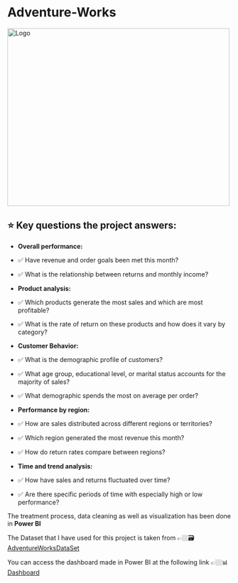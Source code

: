 # Adventure-Works

<div align="left">
<img src="https://github.com/Siri0cra/Adventure-Works/blob/main/AW_Logo.png" alt="Logo" width="500" height="400">
</div>

 ## ⭐ Key questions the project answers:

* **Overall performance:**
* ✅ Have revenue and order goals been met this month?
* ✅ What is the relationship between returns and monthly income?

* **Product analysis:**
* ✅ Which products generate the most sales and which are most profitable?
* ✅ What is the rate of return on these products and how does it vary by category?

* **Customer Behavior:**
* ✅ What is the demographic profile of customers?
* ✅ What age group, educational level, or marital status accounts for the majority of sales?
* ✅ What demographic spends the most on average per order?

* **Performance by region:**
* ✅ How are sales distributed across different regions or territories?
* ✅ Which region generated the most revenue this month?
* ✅ How do return rates compare between regions?

* **Time and trend analysis:**
* ✅ How have sales and returns fluctuated over time?
* ✅ Are there specific periods of time with especially high or low performance?


The treatment process, data cleaning as well as visualization has been done in **Power BI**

The Dataset that I have used for this project is taken from 👉🏼🗃️ [AdventureWorksDataSet](https://learn.microsoft.com/en-us/sql/samples/adventureworks-install-configure?view=sql-server-ver16&tabs=ssms)



You can access the dashboard made in Power BI at the following link 👉🏼📊 [Dashboard](https://app.powerbi.com/view?r=eyJrIjoiNDQ4MTFmY2UtOTM3YS00ZjdhLWExZDgtZDUxMzI5OTdjNGZkIiwidCI6IjA1ZWE3NGEzLTkyYzUtNGMzMS05NzhhLTkyNWMzYzc5OWNkMCIsImMiOjh9)


